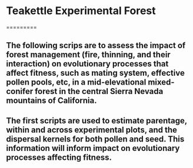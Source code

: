 # Teakettle Experimental Forest
=========

## The following scrips are to assess the impact of forest management (fire, thinning, and their interaction) on evolutionary processes that affect fitness, such as mating system, effective pollen pools, etc, in a mid-elevational mixed-conifer forest in the central Sierra Nevada mountains of California. 

## The first scripts are used to estimate parentage, within and across experimental plots, and the dispersal kernels for both pollen and seed. This information will inform impact on evolutionary processes affecting fitness.

